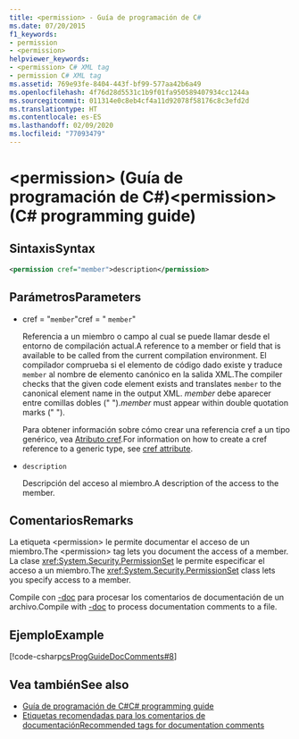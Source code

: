 ```yaml
---
title: <permission> - Guía de programación de C#
ms.date: 07/20/2015
f1_keywords:
- permission
- <permission>
helpviewer_keywords:
- <permission> C# XML tag
- permission C# XML tag
ms.assetid: 769e93fe-8404-443f-bf99-577aa42b6a49
ms.openlocfilehash: 4f76d28d5531c1b9f01fa950589407934cc1244a
ms.sourcegitcommit: 011314e0c8eb4cf4a11d92078f58176c8c3efd2d
ms.translationtype: HT
ms.contentlocale: es-ES
ms.lasthandoff: 02/09/2020
ms.locfileid: "77093479"
---
```

# <a name="permission-c-programming-guide"></a><span data-ttu-id="05ba0-102">\<permission> (Guía de programación de C#)</span><span class="sxs-lookup"><span data-stu-id="05ba0-102">\<permission> (C# programming guide)</span></span>

## <a name="syntax"></a><span data-ttu-id="05ba0-103">Sintaxis</span><span class="sxs-lookup"><span data-stu-id="05ba0-103">Syntax</span></span>

```xml
<permission cref="member">description</permission>
```

## <a name="parameters"></a><span data-ttu-id="05ba0-104">Parámetros</span><span class="sxs-lookup"><span data-stu-id="05ba0-104">Parameters</span></span>

- <span data-ttu-id="05ba0-105">cref = "`member`"</span><span class="sxs-lookup"><span data-stu-id="05ba0-105">cref = " `member`"</span></span>

  <span data-ttu-id="05ba0-106">Referencia a un miembro o campo al cual se puede llamar desde el entorno de compilación actual.</span><span class="sxs-lookup"><span data-stu-id="05ba0-106">A reference to a member or field that is available to be called from the current compilation environment.</span></span> <span data-ttu-id="05ba0-107">El compilador comprueba si el elemento de código dado existe y traduce `member` al nombre de elemento canónico en la salida XML.</span><span class="sxs-lookup"><span data-stu-id="05ba0-107">The compiler checks that the given code element exists and translates `member` to the canonical element name in the output XML.</span></span> <span data-ttu-id="05ba0-108">*member* debe aparecer entre comillas dobles (" ").</span><span class="sxs-lookup"><span data-stu-id="05ba0-108">*member* must appear within double quotation marks (" ").</span></span>

  <span data-ttu-id="05ba0-109">Para obtener información sobre cómo crear una referencia cref a un tipo genérico, vea [Atributo cref](./cref-attribute.md).</span><span class="sxs-lookup"><span data-stu-id="05ba0-109">For information on how to create a cref reference to a generic type, see [cref attribute](./cref-attribute.md).</span></span>

- `description`

  <span data-ttu-id="05ba0-110">Descripción del acceso al miembro.</span><span class="sxs-lookup"><span data-stu-id="05ba0-110">A description of the access to the member.</span></span>

## <a name="remarks"></a><span data-ttu-id="05ba0-111">Comentarios</span><span class="sxs-lookup"><span data-stu-id="05ba0-111">Remarks</span></span>

<span data-ttu-id="05ba0-112">La etiqueta \<permission> le permite documentar el acceso de un miembro.</span><span class="sxs-lookup"><span data-stu-id="05ba0-112">The \<permission> tag lets you document the access of a member.</span></span> <span data-ttu-id="05ba0-113">La clase <xref:System.Security.PermissionSet> le permite especificar el acceso a un miembro.</span><span class="sxs-lookup"><span data-stu-id="05ba0-113">The <xref:System.Security.PermissionSet> class lets you specify access to a member.</span></span>

<span data-ttu-id="05ba0-114">Compile con [-doc](../../language-reference/compiler-options/doc-compiler-option.md) para procesar los comentarios de documentación de un archivo.</span><span class="sxs-lookup"><span data-stu-id="05ba0-114">Compile with [-doc](../../language-reference/compiler-options/doc-compiler-option.md) to process documentation comments to a file.</span></span>

## <a name="example"></a><span data-ttu-id="05ba0-115">Ejemplo</span><span class="sxs-lookup"><span data-stu-id="05ba0-115">Example</span></span>

[!code-csharp[csProgGuideDocComments#8](~/samples/snippets/csharp/VS_Snippets_VBCSharp/csProgGuideDocComments/CS/DocComments.cs#8)]

## <a name="see-also"></a><span data-ttu-id="05ba0-116">Vea también</span><span class="sxs-lookup"><span data-stu-id="05ba0-116">See also</span></span>

- [<span data-ttu-id="05ba0-117">Guía de programación de C#</span><span class="sxs-lookup"><span data-stu-id="05ba0-117">C# programming guide</span></span>](../index.md)
- [<span data-ttu-id="05ba0-118">Etiquetas recomendadas para los comentarios de documentación</span><span class="sxs-lookup"><span data-stu-id="05ba0-118">Recommended tags for documentation comments</span></span>](./recommended-tags-for-documentation-comments.md)
